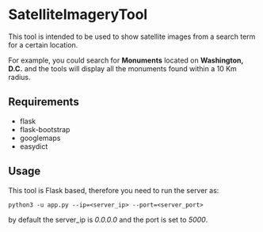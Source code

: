 # SatelliteImageryTool

This tool is intended to be used to show satellite images from a search term for a certain location.

For example, you could search for **Monuments** located on **Washington, D.C.** and the tools will display all the monuments found within a 10 Km radius.

## Requirements

- flask
- flask-bootstrap
- googlemaps
- easydict

## Usage

This tool is Flask based, therefore you need to run the server as:
```
python3 -u app.py --ip=<server_ip> --port=<server_port>
```

by default the server_ip is *0.0.0.0* and the port is set to *5000*.
